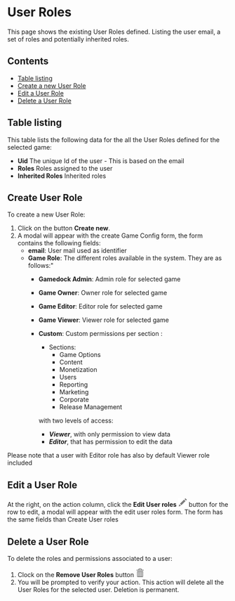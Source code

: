 # User Roles

This page shows the existing User Roles defined. Listing the user email, a set of roles and potentially inherited roles.


## Contents
- [Table listing](#table-listing)
- [Create a new User Role](#create-a-new-user-role)
- [Edit a User Role](#edit-a-user-role)
- [Delete a User Role](#delete-a-user-role)


## Table listing

This table lists the following data for the all the User Roles defined for the selected game:

- **Uid** The unique Id of the user - This is based on the email
- **Roles** Roles assigned to the user
- **Inherited Roles** Inherited roles

## Create User Role

To create a new User Role:

1. Click on the button **Create new**.
2. A modal will appear with the create Game Config form, the form contains the following fields:
    - **email**: User mail used as identifier
    - **Game Role**: The different roles available in the system. They are as follows:"
      - **Gamedock Admin**: Admin role for selected game
      - **Game Owner**: Owner role for selected game
      - **Game Editor**: Editor role for selected game
      - **Game Viewer**: Viewer role for selected game
      - **Custom**: Custom permissions per section :
          - Sections:
            - Game Options
            - Content
            - Monetization
            - Users
            - Reporting
            - Marketing
            - Corporate
            - Release Management

        with two levels of access: 
        - ***Viewer***, with only permission to view data
        - ***Editor***, that has permission to edit the data

Please note that a user with Editor role has also by default Viewer role included

## Edit a User Role

At the right, on the action column, click the **Edit User roles** ![pencil](https://github.com/azerion/gamedock-sdk/raw/master/docs/console/_images/pencil.png) button for the row to edit, a modal will appear with the edit user roles form. The form has the same fields than Create User roles

## Delete a User Role

To delete the roles and permissions associated to a user:
1. Clock on the **Remove User Roles** button ![trash](https://github.com/azerion/gamedock-sdk/raw/master/docs/console/_images/trash.png) 
2. You will be prompted to verify your action.
This action will delete all the User Roles for the selected user. Deletion is permanent.
